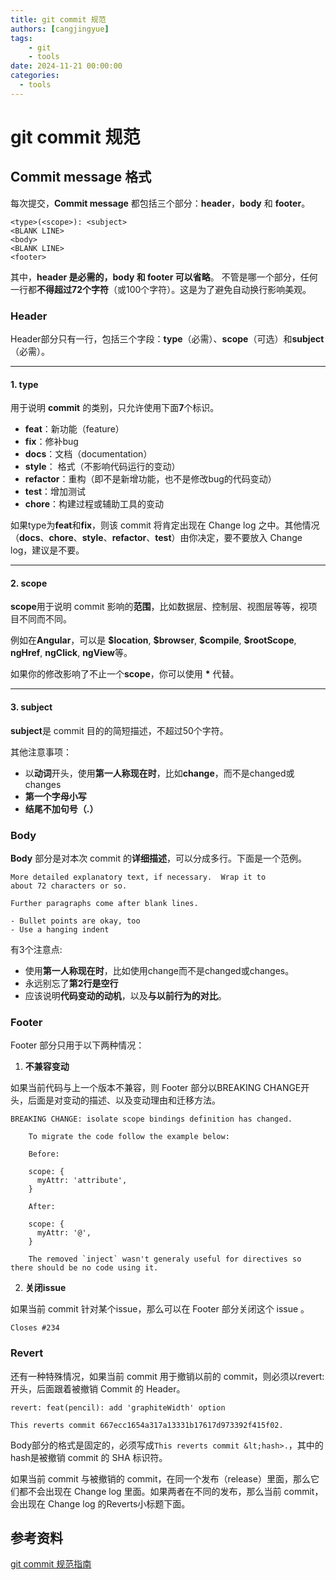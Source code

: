 ```yaml
---
title: git commit 规范
authors: [cangjingyue]
tags: 
    - git
    - tools
date: 2024-11-21 00:00:00
categories:
  - tools
---
```


# git commit 规范

## Commit message 格式

每次提交，**Commit message** 都包括三个部分：**header**，**body** 和 **footer**。

``` title="git commit"
<type>(<scope>): <subject>
<BLANK LINE>
<body>
<BLANK LINE>
<footer>
```

其中，**header 是必需的，body 和 footer 可以省略**。
不管是哪一个部分，任何一行都**不得超过72个字符**（或100个字符）。这是为了避免自动换行影响美观。


### Header

Header部分只有一行，包括三个字段：**type**（必需）、**scope**（可选）和**subject**（必需）。

---

#### 1. **type**

用于说明 **commit** 的类别，只允许使用下面**7**个标识。

* **feat**：新功能（feature）
* **fix**：修补bug
* **docs**：文档（documentation）
* **style**： 格式（不影响代码运行的变动）
* **refactor**：重构（即不是新增功能，也不是修改bug的代码变动）
* **test**：增加测试
* **chore**：构建过程或辅助工具的变动

如果type为**feat**和**fix**，则该 commit 将肯定出现在 Change log 之中。其他情况（**docs**、**chore**、**style**、**refactor**、**test**）由你决定，要不要放入 Change log，建议是不要。

---

#### 2. **scope**

**scope**用于说明 commit 影响的**范围**，比如数据层、控制层、视图层等等，视项目不同而不同。

例如在**Angular**，可以是 **\$location**, **\$browser**, **\$compile**, **\$rootScope**, **ngHref**, **ngClick**, **ngView**等。

如果你的修改影响了不止一个**scope**，你可以使用 **\*** 代替。

---

#### 3. **subject**

**subject**是 commit 目的的简短描述，不超过50个字符。

其他注意事项：

* 以**动词**开头，使用**第一人称现在时**，比如**change**，而不是changed或changes
* **第一个字母小写**
* **结尾不加句号（.）**


### Body

**Body** 部分是对本次 commit 的**详细描述**，可以分成多行。下面是一个范例。

``` title="git commit"
More detailed explanatory text, if necessary.  Wrap it to 
about 72 characters or so. 

Further paragraphs come after blank lines.

- Bullet points are okay, too
- Use a hanging indent
```

有3个注意点:

* 使用**第一人称现在时**，比如使用change而不是changed或changes。
* 永远别忘了**第2行是空行**
* 应该说明**代码变动的动机**，以及**与以前行为的对比**。


### Footer

Footer 部分只用于以下两种情况：

1. **不兼容变动**

如果当前代码与上一个版本不兼容，则 Footer 部分以BREAKING CHANGE开头，后面是对变动的描述、以及变动理由和迁移方法。

``` title="git commit"
BREAKING CHANGE: isolate scope bindings definition has changed.

    To migrate the code follow the example below:

    Before:

    scope: {
      myAttr: 'attribute',
    }

    After:

    scope: {
      myAttr: '@',
    }

    The removed `inject` wasn't generaly useful for directives so there should be no code using it.
```


2. **关闭issue**

如果当前 commit 针对某个issue，那么可以在 Footer 部分关闭这个 issue 。

``` title="git commit"
Closes #234
```


### Revert

还有一种特殊情况，如果当前 commit 用于撤销以前的 commit，则必须以revert:开头，后面跟着被撤销 Commit 的 Header。

``` title="git commit"
revert: feat(pencil): add 'graphiteWidth' option

This reverts commit 667ecc1654a317a13331b17617d973392f415f02.
```

Body部分的格式是固定的，必须写成`This reverts commit &lt;hash>.`，其中的hash是被撤销 commit 的 SHA 标识符。

如果当前 commit 与被撤销的 commit，在同一个发布（release）里面，那么它们都不会出现在 Change log 里面。如果两者在不同的发布，那么当前 commit，会出现在 Change log 的Reverts小标题下面。


## 参考资料

[git commit 规范指南](https://segmentfault.com/a/1190000009048911)